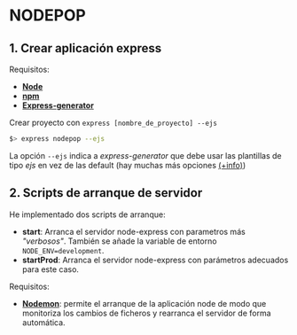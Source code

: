 # NODEPOP

## 1. Crear aplicación express

Requisitos:
- [**Node**](https://nodejs.org/en/download/)
- [**npm**](https://docs.npmjs.com/getting-started/installing-node)
- [**Express-generator**](http://expressjs.com/en/starter/generator.html)

Crear proyecto con `express [nombre_de_proyecto] --ejs`
```sh
$> express nodepop --ejs
```

La opción `--ejs` indica a *express-generator* que debe usar las plantillas de tipo *ejs* en vez de las default (hay muchas más opciones [(+info)](http://bit.ly/21ldEfF))


## 2. Scripts de arranque de servidor

He implementado dos scripts de arranque:
- **start**: Arranca el servidor node-express con parametros más *"verbosos"*. También se añade la variable de entorno `NODE_ENV=development`.
- **startProd**: Arranca el servidor node-express con parámetros adecuados para este caso.

Requisitos:
- [**Nodemon**](http://bit.ly/1rpd3NC): permite el arranque de la aplicación node de modo que monitoriza los cambios de ficheros y rearranca el servidor de forma automática.
